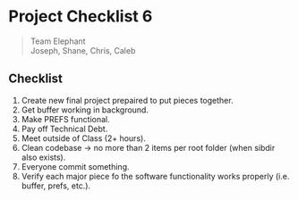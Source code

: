 # Project Checklist 6
> Team Elephant  
> Joseph, Shane, Chris, Caleb
## Checklist
1. Create new final project prepaired to put pieces together.
2. Get buffer working in background.
3. Make PREFS functional.
4. Pay off Technical Debt.
5. Meet outside of Class (2+ hours).
6. Clean codebase -> no more than 2 items per root folder (when sibdir also exists).
7. Everyone commit something.
8. Verify each major piece fo the software functionality works properly (i.e. buffer, prefs, etc.).
